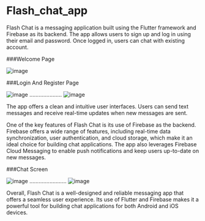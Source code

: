 # Flash_chat_app
Flash Chat is a messaging application built using the Flutter framework and Firebase as its backend. The app allows users to sign up and log in using their email and password. Once logged in, users can chat  with existing account.

###Welcome Page

![image](https://user-images.githubusercontent.com/91030529/230466591-34fa58c7-e3c8-4a91-a235-350fc7dd8349.png)


###Login And Register Page

![image](https://user-images.githubusercontent.com/91030529/230466893-a1af4d23-ce27-4dc6-92c3-7897f8fbdcec.png)  .....................  ![image](https://user-images.githubusercontent.com/91030529/230467105-59ccba1c-0804-46a0-832e-f8fd48e571ff.png)


The app offers a clean and intuitive user interfaces. Users can send text messages and receive real-time updates when new messages are sent.

One of the key features of Flash Chat is its use of Firebase as the backend. Firebase offers a wide range of features, including real-time data synchronization, user authentication, and cloud storage, which make it an ideal choice for building chat applications. The app also leverages Firebase Cloud Messaging to enable push notifications and keep users up-to-date on new messages.

###Chat Screen


![image](https://user-images.githubusercontent.com/91030529/230415123-c125b964-8b4c-4820-8682-0c988143199e.png)  ........................  ![image](https://user-images.githubusercontent.com/91030529/230416329-f1ef7838-99e0-4e3c-9434-c0f917e10b0e.png)


Overall, Flash Chat is a well-designed and reliable messaging app that offers a seamless user experience. Its use of Flutter and Firebase makes it a powerful tool for building chat applications for both Android and iOS devices.

